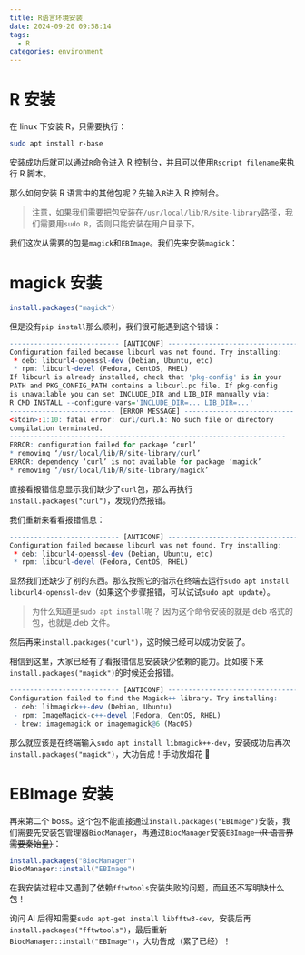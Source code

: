 ```yaml
---
title: R语言环境安装
date: 2024-09-20 09:58:14
tags:
  - R
categories: environment
---
```


# R 安装

在 linux 下安装 R，只需要执行：

```bash
sudo apt install r-base
```

安装成功后就可以通过`R`命令进入 R 控制台，并且可以使用`Rscript filename`来执行 R 脚本。

那么如何安装 R 语言中的其他包呢？先输入`R`进入 R 控制台。

> 注意，如果我们需要把包安装在`/usr/local/lib/R/site-library`路径，我们需要用`sudo R`，否则只能安装在用户目录下。

我们这次从需要的包是`magick`和`EBImage`。我们先来安装`magick`：

# magick 安装

```r
install.packages("magick")
```

但是没有`pip install`那么顺利，我们很可能遇到这个错误：

```r
--------------------------- [ANTICONF] --------------------------------
Configuration failed because libcurl was not found. Try installing:
 * deb: libcurl4-openssl-dev (Debian, Ubuntu, etc)
 * rpm: libcurl-devel (Fedora, CentOS, RHEL)
If libcurl is already installed, check that 'pkg-config' is in your
PATH and PKG_CONFIG_PATH contains a libcurl.pc file. If pkg-config
is unavailable you can set INCLUDE_DIR and LIB_DIR manually via:
R CMD INSTALL --configure-vars='INCLUDE_DIR=... LIB_DIR=...'
-------------------------- [ERROR MESSAGE] ---------------------------
<stdin>:1:10: fatal error: curl/curl.h: No such file or directory
compilation terminated.
--------------------------------------------------------------------
ERROR: configuration failed for package ‘curl’
* removing ‘/usr/local/lib/R/site-library/curl’
ERROR: dependency ‘curl’ is not available for package ‘magick’
* removing ‘/usr/local/lib/R/site-library/magick’
```

直接看报错信息显示我们缺少了`curl`包，那么再执行`install.packages("curl")`，发现仍然报错。

我们重新来看看报错信息：

```r
--------------------------- [ANTICONF] --------------------------------
Configuration failed because libcurl was not found. Try installing:
 * deb: libcurl4-openssl-dev (Debian, Ubuntu, etc)
 * rpm: libcurl-devel (Fedora, CentOS, RHEL)
```

显然我们还缺少了别的东西。那么按照它的指示在终端去运行`sudo apt install libcurl4-openssl-dev`（如果这个步骤报错，可以试试`sudo apt update`）。

> 为什么知道是`sudo apt install`呢？
> 因为这个命令安装的就是 deb 格式的包，也就是.deb 文件。

然后再来`install.packages("curl")`，这时候已经可以成功安装了。

相信到这里，大家已经有了看报错信息安装缺少依赖的能力。比如接下来`install.packages("magick")`的时候还会报错。

```r
--------------------------- [ANTICONF] --------------------------------
Configuration failed to find the Magick++ library. Try installing:
 - deb: libmagick++-dev (Debian, Ubuntu)
 - rpm: ImageMagick-c++-devel (Fedora, CentOS, RHEL)
 - brew: imagemagick or imagemagick@6 (MacOS)
```

那么就应该是在终端输入`sudo apt install libmagick++-dev`，安装成功后再次`install.packages("magick")`，大功告成！手动放烟花 🎇

# EBImage 安装

再来第二个 boss。这个包不能直接通过`install.packages("EBImage")`安装，我们需要先安装包管理器`BiocManager`，再通过`BiocManager`安装`EBImage`~~（R 语言界需要秦始皇）~~：

```r
install.packages("BiocManager")
BiocManager::install("EBImage")
```

在我安装过程中又遇到了依赖`fftwtools`安装失败的问题，而且还不写明缺什么包！

询问 AI 后得知需要`sudo apt-get install libfftw3-dev`，安装后再`install.packages("fftwtools")`，最后重新`BiocManager::install("EBImage")`，大功告成（累了已经）！
